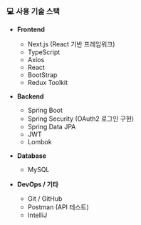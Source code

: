 ### 💻 사용 기술 스택

- **Frontend**
  - Next.js (React 기반 프레임워크)
  - TypeScript
  - Axios
  - React
  - BootStrap
  - Redux Toolkit

- **Backend**
  - Spring Boot
  - Spring Security (OAuth2 로그인 구현)
  - Spring Data JPA
  - JWT 
  - Lombok

- **Database**
  - MySQL

- **DevOps / 기타**
  - Git / GitHub
  - Postman (API 테스트)
  - IntelliJ
